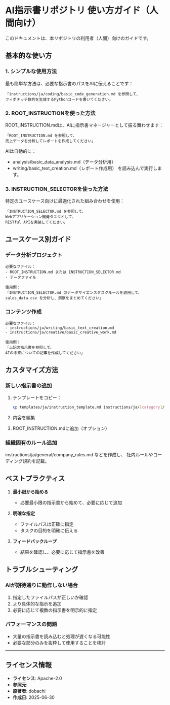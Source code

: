 # AI指示書リポジトリ 使い方ガイド（人間向け）

このドキュメントは、本リポジトリの利用者（人間）向けのガイドです。

## 基本的な使い方

### 1. シンプルな使用方法

最も簡単な方法は、必要な指示書のパスをAIに伝えることです：

```
「instructions/ja/coding/basic_code_generation.md を参照して、
フィボナッチ数列を生成するPythonコードを書いてください」
```

### 2. ROOT_INSTRUCTIONを使った方法

ROOT_INSTRUCTION.mdは、AIに指示書マネージャーとして振る舞わせます：

```
「ROOT_INSTRUCTION.md を参照して、
売上データを分析してレポートを作成してください」
```

AIは自動的に：
- analysis/basic_data_analysis.md（データ分析用）
- writing/basic_text_creation.md（レポート作成用）
を読み込んで実行します。

### 3. INSTRUCTION_SELECTORを使った方法

特定のユースケース向けに最適化された組み合わせを使用：

```
「INSTRUCTION_SELECTOR.md を参照して、
Webアプリケーション開発タスクとして、
RESTful APIを実装してください」
```

## ユースケース別ガイド

### データ分析プロジェクト
```
必要なファイル：
- ROOT_INSTRUCTION.md または INSTRUCTION_SELECTOR.md
- データファイル

使用例：
「INSTRUCTION_SELECTOR.md のデータサイエンスタスクルールを適用して、
sales_data.csv を分析し、洞察をまとめてください」
```

### コンテンツ作成
```
必要なファイル：
- instructions/ja/writing/basic_text_creation.md
- instructions/ja/creative/basic_creative_work.md

使用例：
「上記の指示書を参照して、
AIの未来についての記事を作成してください」
```

## カスタマイズ方法

### 新しい指示書の追加

1. テンプレートをコピー：
   ```bash
   cp templates/ja/instruction_template.md instructions/ja/[category]/my_instruction.md
   ```

2. 内容を編集

3. ROOT_INSTRUCTION.mdに追加（オプション）

### 組織固有のルール追加

instructions/ja/general/company_rules.md などを作成し、
社内ルールやコーディング規約を記載。

## ベストプラクティス

1. **最小限から始める**
   - 必要最小限の指示書から始めて、必要に応じて追加

2. **明確な指定**
   - ファイルパスは正確に指定
   - タスクの目的を明確に伝える

3. **フィードバックループ**
   - 結果を確認し、必要に応じて指示書を改善

## トラブルシューティング

### AIが期待通りに動作しない場合

1. 指定したファイルパスが正しいか確認
2. より具体的な指示を追加
3. 必要に応じて複数の指示書を明示的に指定

### パフォーマンスの問題

- 大量の指示書を読み込むと処理が遅くなる可能性
- 必要な部分のみを抜粋して使用することを検討

---
## ライセンス情報
- **ライセンス**: Apache-2.0
- **参照元**: 
- **原著者**: dobachi
- **作成日**: 2025-06-30